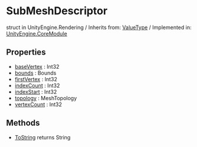 # SubMeshDescriptor
struct in UnityEngine.Rendering
 / Inherits from: <a href="https://docs.unity3d.com/6000.0/Documentation/ScriptReference/ValueType.html">ValueType</a> / Implemented in: <a href="https://docs.unity3d.com/6000.0/Documentation/ScriptReference/UnityEngine.CoreModule.html">UnityEngine.CoreModule</a>
## Properties
- <a href="https://docs.unity3d.com/6000.0/Documentation/ScriptReference/SubMeshDescriptor-baseVertex.html">baseVertex</a> : Int32
- <a href="https://docs.unity3d.com/6000.0/Documentation/ScriptReference/SubMeshDescriptor-bounds.html">bounds</a> : Bounds
- <a href="https://docs.unity3d.com/6000.0/Documentation/ScriptReference/SubMeshDescriptor-firstVertex.html">firstVertex</a> : Int32
- <a href="https://docs.unity3d.com/6000.0/Documentation/ScriptReference/SubMeshDescriptor-indexCount.html">indexCount</a> : Int32
- <a href="https://docs.unity3d.com/6000.0/Documentation/ScriptReference/SubMeshDescriptor-indexStart.html">indexStart</a> : Int32
- <a href="https://docs.unity3d.com/6000.0/Documentation/ScriptReference/SubMeshDescriptor-topology.html">topology</a> : MeshTopology
- <a href="https://docs.unity3d.com/6000.0/Documentation/ScriptReference/SubMeshDescriptor-vertexCount.html">vertexCount</a> : Int32
## Methods
- <a href="https://docs.unity3d.com/6000.0/Documentation/ScriptReference/SubMeshDescriptor.ToString.html">ToString</a> returns String

